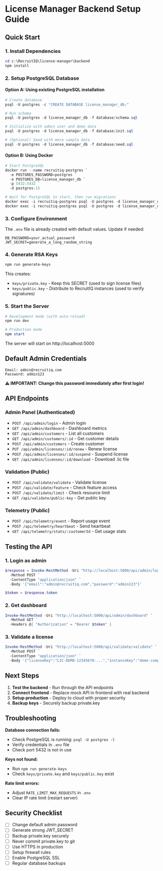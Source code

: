 # License Manager Backend Setup Guide

## Quick Start

### 1. Install Dependencies
```powershell
cd c:\RecruitIQ\license-manager\backend
npm install
```

### 2. Setup PostgreSQL Database

#### Option A: Using existing PostgreSQL installation
```powershell
# Create database
psql -U postgres -c "CREATE DATABASE license_manager_db;"

# Run schema
psql -U postgres -d license_manager_db -f database/schema.sql

# Initialize with admin user and demo data
psql -U postgres -d license_manager_db -f database/init.sql

# (Optional) Seed with more sample data
psql -U postgres -d license_manager_db -f database/seed.sql
```

#### Option B: Using Docker
```powershell
# Start PostgreSQL
docker run --name recruitiq-postgres `
  -e POSTGRES_PASSWORD=postgres `
  -e POSTGRES_DB=license_manager_db `
  -p 5432:5432 `
  -d postgres:15

# Wait for PostgreSQL to start, then run migrations
docker exec -i recruitiq-postgres psql -U postgres -d license_manager_db < database/schema.sql
docker exec -i recruitiq-postgres psql -U postgres -d license_manager_db < database/init.sql
```

### 3. Configure Environment

The `.env` file is already created with default values. Update if needed:
```
DB_PASSWORD=your_actual_password
JWT_SECRET=generate_a_long_random_string
```

### 4. Generate RSA Keys

```powershell
npm run generate-keys
```

This creates:
- `keys/private.key` - Keep this SECRET (used to sign license files)
- `keys/public.key` - Distribute to RecruitIQ instances (used to verify signatures)

### 5. Start the Server

```powershell
# Development mode (with auto-reload)
npm run dev

# Production mode
npm start
```

The server will start on http://localhost:5000

## Default Admin Credentials

```
Email: admin@recruitiq.com
Password: admin123
```

**⚠️ IMPORTANT: Change this password immediately after first login!**

## API Endpoints

### Admin Panel (Authenticated)
- `POST /api/admin/login` - Admin login
- `GET /api/admin/dashboard` - Dashboard metrics
- `GET /api/admin/customers` - List all customers
- `GET /api/admin/customers/:id` - Get customer details
- `POST /api/admin/customers` - Create customer
- `PUT /api/admin/licenses/:id/renew` - Renew license
- `POST /api/admin/licenses/:id/suspend` - Suspend license
- `GET /api/admin/licenses/:id/download` - Download .lic file

### Validation (Public)
- `POST /api/validate/validate` - Validate license
- `POST /api/validate/feature` - Check feature access
- `POST /api/validate/limit` - Check resource limit
- `GET /api/validate/public-key` - Get public key

### Telemetry (Public)
- `POST /api/telemetry/event` - Report usage event
- `POST /api/telemetry/heartbeat` - Send heartbeat
- `GET /api/telemetry/stats/:customerId` - Get usage stats

## Testing the API

### 1. Login as admin
```powershell
$response = Invoke-RestMethod -Uri "http://localhost:5000/api/admin/login" `
  -Method POST `
  -ContentType "application/json" `
  -Body '{"email":"admin@recruitiq.com","password":"admin123"}'

$token = $response.token
```

### 2. Get dashboard
```powershell
Invoke-RestMethod -Uri "http://localhost:5000/api/admin/dashboard" `
  -Method GET `
  -Headers @{ "Authorization" = "Bearer $token" }
```

### 3. Validate a license
```powershell
Invoke-RestMethod -Uri "http://localhost:5000/api/validate/validate" `
  -Method POST `
  -ContentType "application/json" `
  -Body '{"licenseKey":"LIC-DEMO-12345678-...","instanceKey":"demo-company-prod"}'
```

## Next Steps

1. **Test the backend** - Run through the API endpoints
2. **Connect frontend** - Replace mock API in frontend with real backend
3. **Setup production** - Deploy to cloud with proper security
4. **Backup keys** - Securely backup private.key

## Troubleshooting

**Database connection fails:**
- Check PostgreSQL is running: `psql -U postgres -l`
- Verify credentials in `.env` file
- Check port 5432 is not in use

**Keys not found:**
- Run `npm run generate-keys`
- Check `keys/private.key` and `keys/public.key` exist

**Rate limit errors:**
- Adjust `RATE_LIMIT_MAX_REQUESTS` in `.env`
- Clear IP rate limit (restart server)

## Security Checklist

- [ ] Change default admin password
- [ ] Generate strong JWT_SECRET
- [ ] Backup private.key securely
- [ ] Never commit private.key to git
- [ ] Use HTTPS in production
- [ ] Setup firewall rules
- [ ] Enable PostgreSQL SSL
- [ ] Regular database backups
